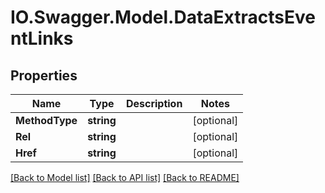 # IO.Swagger.Model.DataExtractsEventLinks
## Properties

Name | Type | Description | Notes
------------ | ------------- | ------------- | -------------
**MethodType** | **string** |  | [optional] 
**Rel** | **string** |  | [optional] 
**Href** | **string** |  | [optional] 

[[Back to Model list]](../README.md#documentation-for-models) [[Back to API list]](../README.md#documentation-for-api-endpoints) [[Back to README]](../README.md)

